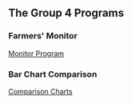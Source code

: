 ## The Group 4 Programs

### Farmers' Monitor

[Monitor Program](https://phanmad000.github.io/Group4/animal.html)

### Bar Chart Comparison
[Comparison Charts](https://phanmad000.github.io/Group4/charts.html)

